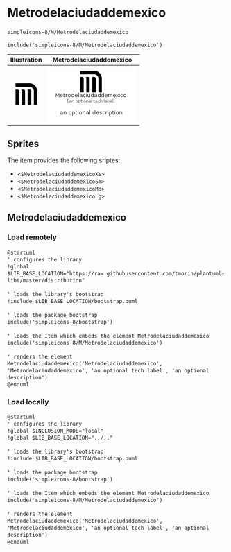 # Metrodelaciudaddemexico


```text
simpleicons-8/M/Metrodelaciudaddemexico
```

```text
include('simpleicons-8/M/Metrodelaciudaddemexico')
```



| Illustration | Metrodelaciudaddemexico |
| :---: | :---: |
| ![illustration for Illustration](../../simpleicons-8/M/Metrodelaciudaddemexico.png) | ![illustration for Metrodelaciudaddemexico](../../simpleicons-8/M/Metrodelaciudaddemexico.Local.png) |



## Sprites
The item provides the following sriptes:

- `<$MetrodelaciudaddemexicoXs>`
- `<$MetrodelaciudaddemexicoSm>`
- `<$MetrodelaciudaddemexicoMd>`
- `<$MetrodelaciudaddemexicoLg>`





## Metrodelaciudaddemexico

### Load remotely
```plantuml
@startuml
' configures the library
!global $LIB_BASE_LOCATION="https://raw.githubusercontent.com/tmorin/plantuml-libs/master/distribution"

' loads the library's bootstrap
!include $LIB_BASE_LOCATION/bootstrap.puml

' loads the package bootstrap
include('simpleicons-8/bootstrap')

' loads the Item which embeds the element Metrodelaciudaddemexico
include('simpleicons-8/M/Metrodelaciudaddemexico')

' renders the element
Metrodelaciudaddemexico('Metrodelaciudaddemexico', 'Metrodelaciudaddemexico', 'an optional tech label', 'an optional description')
@enduml
```

### Load locally
```plantuml
@startuml
' configures the library
!global $INCLUSION_MODE="local"
!global $LIB_BASE_LOCATION="../.."

' loads the library's bootstrap
!include $LIB_BASE_LOCATION/bootstrap.puml

' loads the package bootstrap
include('simpleicons-8/bootstrap')

' loads the Item which embeds the element Metrodelaciudaddemexico
include('simpleicons-8/M/Metrodelaciudaddemexico')

' renders the element
Metrodelaciudaddemexico('Metrodelaciudaddemexico', 'Metrodelaciudaddemexico', 'an optional tech label', 'an optional description')
@enduml
```


